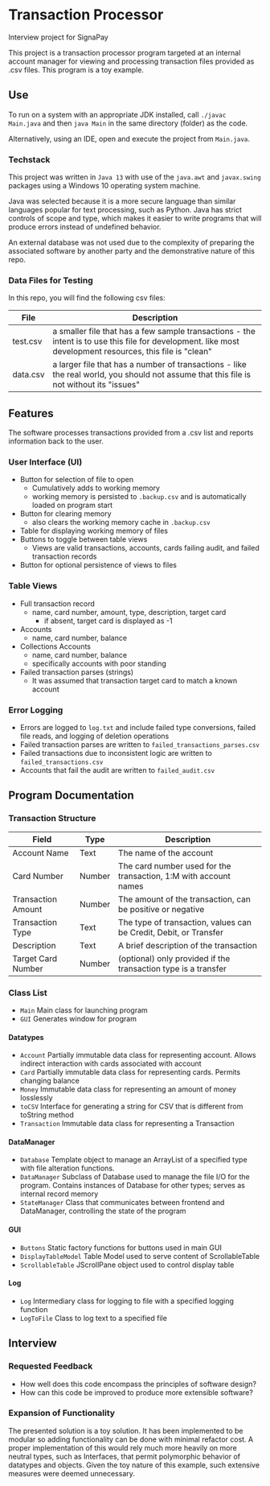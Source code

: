 # Transaction Processor

Interview project for SignaPay

This project is a transaction processor program targeted at an internal account manager for viewing and processing transaction files provided as .csv files. This program is a toy example.

## Use

To run on a system with an appropriate JDK installed, call ```./javac Main.java``` and then ```java Main``` in the same directory (folder) as the code.

Alternatively, using an IDE, open and execute the project from ```Main.java```.

### Techstack

This project was written in ```Java 13``` with use of the ```java.awt``` and ```javax.swing``` packages using a Windows 10 operating system machine.

Java was selected because it is a more secure language than similar languages popular for text processing, such as Python. Java has strict controls of scope and type, which makes it easier to write programs that will produce errors instead of undefined behavior.

An external database was not used due to the complexity of preparing the associated software by another party and the demonstrative nature of this repo.

### Data Files for Testing
In this repo, you will find the following csv files:

| File     | Description                                                                                                                                               |
|----------|-----------------------------------------------------------------------------------------------------------------------------------------------------------|
| test.csv | a smaller file that has a few sample transactions - the intent is to use this file for development. like most development resources, this file is "clean" |
| data.csv | a larger file that has a number of transactions - like the real world, you should not assume that this file is not without its "issues"                   |

## Features

The software processes transactions provided from a .csv list and reports information back to the user.

### User Interface (UI)

- Button for selection of file to open
  - Cumulatively adds to working memory
  - working memory is persisted to ```.backup.csv``` and is automatically loaded on program start
- Button for clearing memory
  - also clears the working memory cache in ```.backup.csv```
- Table for displaying working memory of files
- Buttons to toggle between table views
  - Views are valid transactions, accounts, cards failing audit, and failed transaction records
- Button for optional persistence of views to files

### Table Views

- Full transaction record
  - name, card number, amount, type, description, target card
    - if absent, target card is displayed as -1
- Accounts
  - name, card number, balance
- Collections Accounts
  - name, card number, balance
  - specifically accounts with poor standing
- Failed transaction parses (strings)
  - It was assumed that transaction target card to match a known account
  
### Error Logging

- Errors are logged to ```log.txt``` and include failed type conversions, failed file reads, and logging of deletion operations
- Failed transaction parses are written to ```failed_transactions_parses.csv```
- Failed transactions due to inconsistent logic are written to ```failed_transactions.csv```
- Accounts that fail the audit are written to ```failed_audit.csv```

## Program Documentation

### Transaction Structure

| Field              | Type   | Description                                                       |
|--------------------|--------|-------------------------------------------------------------------|
| Account Name       | Text   | The name of the account                                           |
| Card Number        | Number | The card number used for the transaction, 1:M with account names  |
| Transaction Amount | Number | The amount of the transaction, can be positive or negative        |
| Transaction Type   | Text   | The type of transaction, values can be Credit, Debit, or Transfer |
| Description        | Text   | A brief description of the transaction                            |
| Target Card Number | Number | (optional) only provided if the transaction type is a transfer    |

### Class List

- ```Main``` Main class for launching program
- ```GUI``` Generates window for program

#### Datatypes

- ```Account``` Partially immutable data class for representing account. Allows indirect interaction with cards associated with account
- ```Card``` Partially immutable data class for representing cards. Permits changing balance
- ```Money``` Immutable data class for representing an amount of money losslessly
- ```toCSV``` Interface for generating a string for CSV that is different from toString method
- ```Transaction``` Immutable data class for representing a Transaction

#### DataManager

- ```Database``` Template object to manage an ArrayList of a specified type with file alteration functions.
- ```DataManager``` Subclass of Database<Transaction> used to manage the file I/O for the program. Contains instances of Database for other types; serves as internal record memory
- ```StateManager``` Class that communicates between frontend and DataManager, controlling the state of the program

#### GUI

- ```Buttons``` Static factory functions for buttons used in main GUI
- ```DisplayTableModel``` Table Model used to serve content of ScrollableTable
- ```ScrollableTable``` JScrollPane object used to control display table

#### Log

- ```Log``` Intermediary class for logging to file with a specified logging function
- ```LogToFile``` Class to log text to a specified file


## Interview
### Requested Feedback

- How well does this code encompass the principles of software design?
- How can this code be improved to produce more extensible software?

### Expansion of Functionality

The presented solution is a toy solution. It has been implemented to be modular so adding functionality can be done with minimal refactor cost. A proper implementation of this would rely much more heavily on more neutral types, such as Interfaces, that permit polymorphic behavior of datatypes and objects. Given the toy nature of this example, such extensive measures were deemed unnecessary.
